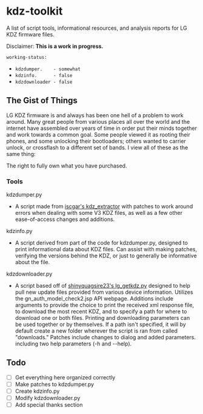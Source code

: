 # kdz-toolkit
A list of script tools, informational resources, and analysis reports for LG KDZ firmware files.


Disclaimer: **This is a work in progress.** 

`working-status:`
  - `kdzdumper.    - somewhat`
  - `kdzinfo.      - false   `
  - `kdzdownloader - false   `

## The Gist of Things
LG KDZ firmware is and always has been one hell of a problem to work around. Many great people from various places all over the world and the internet have assembled over years of time in order put their minds together and work towards a common goal. Some people viewed it as rooting their phones, and some unlocking their bootloaders; others wanted to carrier unlock, or crossflash to a different set of bands. I view all of these as the same thing: 

The right to fully own what you have purchased.


### Tools
kdzdumper.py
- A script made from [iscgar's kdz_extractor](https://gist.github.com/iscgar/e0da0868df7b2f179b000c61f12d1a8c) with patches to work around errors when dealing with some V3 KDZ files, as well as a few other ease-of-access changes and additions.

kdzinfo.py
- A script derived from part of the code for kdzdumper.py, designed to print informational data about KDZ files. Can assist with making patches, verifying the versions behind the KDZ, or just to generally be informative about the file.

kdzdownloader.py
- A script based off of [shinyquagsire23's lg_getkdz.py](https://gist.github.com/shinyquagsire23/0d6a5119ee7fb40de2fcfb9088168d63) designed to help pull new update files provided from various device information. Utilizes the gn_auth_model_check2.jsp API webpage. Additions include arguments to provide the choice to print the received xml response file, to download the most recent KDZ, and to specify a path for where to download one or both files. Printing and downloading parameters can be used together or by themselves. If a path isn't specified, it will by default create a new folder wherever the script is ran from called "downloads." Patches include changes to dialog and added parameters. including two help parameters (-h and --help).


## Todo
- [ ] Get everything here organized correctly
- [ ] Make patches to kdzdumper.py
- [ ] Create kdzinfo.py
- [ ] Modify kdzdownloader.py
- [ ] Add special thanks section
